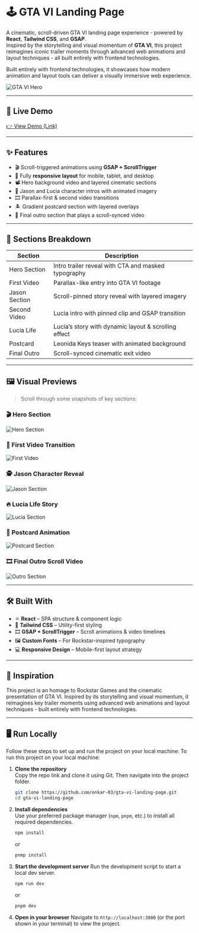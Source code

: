 # 🕹️ GTA VI Landing Page

A cinematic, scroll-driven GTA VI landing page experience - powered by **React**, **Tailwind CSS**, and **GSAP**.  
Inspired by the storytelling and visual momentum of **GTA VI**, this project reimagines iconic trailer moments through advanced web animations and layout techniques - all built entirely with frontend technologies.

Built entirely with frontend technologies, it showcases how modern animation and layout tools can deliver a visually immersive web experience.

![GTA VI Hero](./public/readme/preview1.png)

---

## 🚀 Live Demo

[👉 View Demo (Link)](https://your-live-url.com)

---

## ✨ Features

- 🎬 Scroll-triggered animations using **GSAP + ScrollTrigger**
- 📱 Fully **responsive layout** for mobile, tablet, and desktop
- 📽️ Hero background video and layered cinematic sections
- 👤 Jason and Lucia character intros with animated imagery
- 🎞️ Parallax-first & second video transitions
- 🏝️ Gradient postcard section with layered overlays
- 🎥 Final outro section that plays a scroll-synced video

---

## 📸 Sections Breakdown

| Section       | Description                                          |
| ------------- | ---------------------------------------------------- |
| Hero Section  | Intro trailer reveal with CTA and masked typography  |
| First Video   | Parallax-like entry into GTA VI footage              |
| Jason Section | Scroll-pinned story reveal with layered imagery      |
| Second Video  | Lucia intro with pinned clip and GSAP transition     |
| Lucia Life    | Lucia’s story with dynamic layout & scrolling effect |
| Postcard      | Leonida Keys teaser with animated background         |
| Final Outro   | Scroll-synced cinematic exit video                   |

---

## 🖼️ Visual Previews

> Scroll through some snapshots of key sections:

### 🎬 Hero Section

![Hero Section](./public/readme/preview1.png)

### 🎥 First Video Transition

![First Video](./public/readme/jason_julia.png)

### 🕵️ Jason Character Reveal

![Jason Section](./public/readme/jason.png)

### 🔥 Lucia Life Story

![Lucia Section](./public/readme/lucia.png)

### 🌅 Postcard Animation

![Postcard Section](./public/readme/postcard.png)

### 🎞️ Final Outro Scroll Video

![Outro Section](./public/readme/final.png)

---

## 🛠️ Built With

- ⚛️ **React** – SPA structure & component logic
- 🎨 **Tailwind CSS** – Utility-first styling
- 🎞️ **GSAP + ScrollTrigger** – Scroll animations & video timelines
- 🖼️ **Custom Fonts** – For Rockstar-inspired typography
- 💻 **Responsive Design** – Mobile-first layout strategy

---

## 🧠 Inspiration

This project is an homage to Rockstar Games and the cinematic presentation of GTA VI. Inspired by its storytelling and visual momentum, it reimagines key trailer moments using advanced web animations and layout techniques - built entirely with frontend technologies.

---

## 🖥️ Run Locally

Follow these steps to set up and run the project on your local machine:
To run this project on your local machine:

1. **Clone the repository**  
   Copy the repo link and clone it using Git. Then navigate into the project folder.

   ```bash
   git clone https://github.com/onkar-03/gta-vi-landing-page.git
   cd gta-vi-landing-page
   ```

2. **Install dependencies**  
   Use your preferred package manager (`npm`, `pnpm`, etc.) to install all required dependencies.

   ```bash
   npm install
   ```

   or

   ```bash
   pnmp install
   ```

3. **Start the development server**
   Run the development script to start a local dev server.

   ```bash
   npm run dev
   ```

   or

   ```bash
   pnpm dev
   ```

4. **Open in your browser**
   Navigate to `http://localhost:3000` (or the port shown in your terminal) to view the project.
